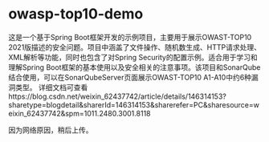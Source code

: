 # owasp-top10-demo
这是一个基于Spring Boot框架开发的示例项目，主要用于展示OWAST-TOP10 2021版描述的安全问题。项目中涵盖了文件操作、随机数生成、HTTP请求处理、XML解析等功能，同时也包含了对Spring Security的配置示例。适合用于学习和理解Spring Boot框架的基本使用以及安全相关的注意事项。该项目和SonarQube结合使用，可以在SonarQubeServer页面展示OWAST-TOP10 A1-A10中约6种漏洞类型。
详细文档可查看https://blog.csdn.net/weixin_62437742/article/details/146314153?sharetype=blogdetail&sharerId=146314153&sharerefer=PC&sharesource=weixin_62437742&spm=1011.2480.3001.8118

因为网络原因，稍后上传。
